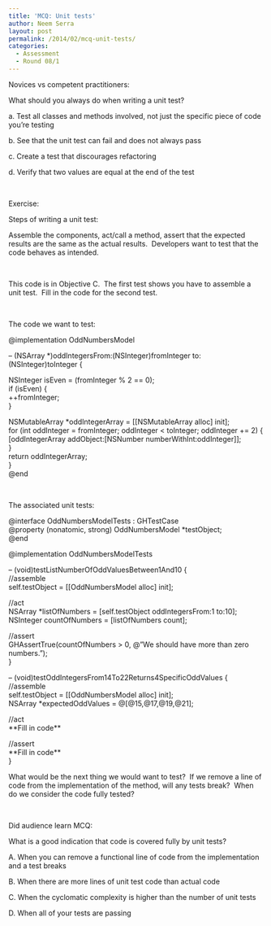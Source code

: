 ```yaml
---
title: 'MCQ: Unit tests'
author: Neem Serra
layout: post
permalink: /2014/02/mcq-unit-tests/
categories:
  - Assessment
  - Round 08/1
---
```

Novices vs competent practitioners:

What should you always do when writing a unit test?

a. Test all classes and methods involved, not just the specific piece of code you&#8217;re testing

b. See that the unit test can fail and does not always pass

c. Create a test that discourages refactoring

d. Verify that two values are equal at the end of the test

&nbsp;

Exercise:

Steps of writing a unit test:

Assemble the components, act/call a method, assert that the expected results are the same as the actual results.  Developers want to test that the code behaves as intended.

&nbsp;

This code is in Objective C.  The first test shows you have to assemble a unit test.  Fill in the code for the second test.

&nbsp;

The code we want to test:

@implementation OddNumbersModel

&#8211; (NSArray *)oddIntegersFrom:(NSInteger)fromInteger to:(NSInteger)toInteger {

NSInteger isEven = (fromInteger % 2 == 0);  
if (isEven) {  
++fromInteger;  
}

NSMutableArray *oddIntegerArray = [[NSMutableArray alloc] init];  
for (int oddInteger = fromInteger; oddInteger < toInteger; oddInteger += 2) {  
[oddIntegerArray addObject:[NSNumber numberWithInt:oddInteger]];  
}  
return oddIntegerArray;  
}  
@end

&nbsp;

The associated unit tests:

@interface OddNumbersModelTests : GHTestCase  
@property (nonatomic, strong) OddNumbersModel *testObject;  
@end

@implementation OddNumbersModelTests

&#8211; (void)testListNumberOfOddValuesBetween1And10 {  
//assemble  
self.testObject = [[OddNumbersModel alloc] init];

//act  
NSArray *listOfNumbers = [self.testObject oddIntegersFrom:1 to:10];  
NSInteger countOfNumbers = [listOfNumbers count];

//assert  
GHAssertTrue(countOfNumbers > 0, @&#8221;We should have more than zero numbers.&#8221;);  
}

&#8211; (void)testOddIntegersFrom14To22Returns4SpecificOddValues {  
//assemble  
self.testObject = [[OddNumbersModel alloc] init];  
NSArray *expectedOddValues = @[@15,@17,@19,@21];

//act  
\*\*Fill in code\*\*

//assert  
\*\*Fill in code\*\*  
}

What would be the next thing we would want to test?  If we remove a line of code from the implementation of the method, will any tests break?  When do we consider the code fully tested?

&nbsp;

Did audience learn MCQ:

What is a good indication that code is covered fully by unit tests?

A. When you can remove a functional line of code from the implementation and a test breaks

B. When there are more lines of unit test code than actual code

C. When the cyclomatic complexity is higher than the number of unit tests

D. When all of your tests are passing

&nbsp;